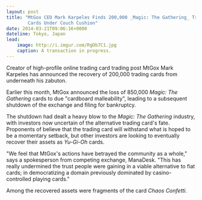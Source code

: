 ```yaml
---
layout: post
title: "MtGox CEO Mark Karpeles Finds 200,000 _Magic: The Gathering_ Trading
        Cards Under Couch Cushion"
date: 2014-03-21T09:06:16+0000
dateline: Tokyo, Japan
lead:
    image: http://i.imgur.com/RgDb7C1.jpg
    caption: A transaction in progress.
---
```


Creator of high-profile online trading card trading post MtGox Mark Karpeles has
announced the recovery of 200,000 trading cards from underneath his zabuton.

Earlier this month, MtGox announced the loss of 850,000 _Magic: The Gathering_
cards to due "cardboard malleability", leading to a subsequent shutdown of the
exchange and filing for bankruptcy.

The shutdown had dealt a heavy blow to the _Magic: The Gathering_ industry, with
investors now uncertain of the alternative trading card's fate. Proponents of
believe that the trading card will withstand what is hoped to be a momentary
setback, but other investors are looking to eventually recover their assets as
_Yu-Gi-Oh_ cards.

"We feel that MtGox's actions have betrayed the community as a whole," says a
spokesperson from competing exchange, ManaDesk. "This has really undermined the
trust people were gaining in a viable alternative to fiat cards; in
democratizing a domain previously dominated by casino-controlled playing cards."

Among the recovered assets were fragments of the card _Chaos Confetti_.
